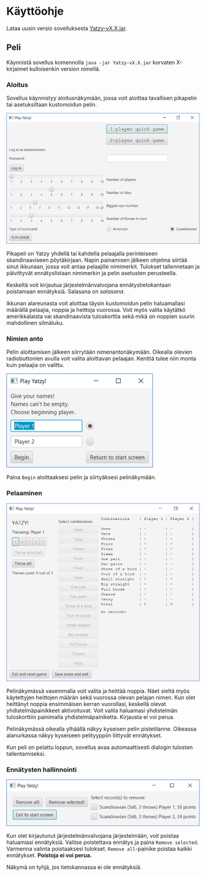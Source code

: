 # Käyttöohje

Lataa uusin versio sovelluksesta [Yatzy-vX.X.jar](https://github.com/Riku-Laine/ot-harjoitustyo/releases).

## Peli

Käynnistä sovellus komennolla ```java -jar Yatzy-vX.X.jar``` korvaten X-kirjaimet kulloisenkin version nimellä.

### Aloitus

Sovellus käynnistyy aloitusnäkymään, jossa voit aloittaa tavallisen pikapelin tai asetuksiltaan kustomoidun pelin.

![aloitusnäkymä](https://github.com/Riku-Laine/ot-harjoitustyo/blob/master/Yatzy/dokumentointi/kuvat/aloitusnäyttö.png)

Pikapeli on Yatzy yhdellä tai kahdella pelaajalla perinteiseen skandinaaviseen pöytäkirjaan. Napin painamisen jälkeen ohjelma siirtää sinut ikkunaan, jossa voit antaa pelaajille nimimerkit. Tulokset tallennetaan ja päivittyvät ennätyslistaan nimimerkin ja pelin asetusten perusteella.

Keskeltä voit kirjautua järjestelmänvalvojana ennätystietokantaan poistamaan ennätyksiä. Salasana on _salasana_.

Ikkunan alareunasta voit aloittaa täysin kustomoidun pelin haluamallasi määrällä pelaajia, noppia ja heittoja vuorossa. Voit myös valita käytätkö amerikkalaista vai skandinaavista tuloskorttia sekä mikä on noppien suurin mahdollinen silmäluku.

### Nimien anto

Pelin aloittamisen jälkeen siirrytään nimenantonäkymään. Oikealla olevien radiobuttonien avulla voit valita aloittavan pelaajan. Kenttiä tulee niin monta kuin pelaajia on valittu.

![nimenantoikkuna](https://github.com/Riku-Laine/ot-harjoitustyo/blob/master/Yatzy/dokumentointi/kuvat/nimenantoikkuna.png)

Paina ``Begin`` aloittaaksesi pelin ja siirtyäksesi pelinäkymään.

### Pelaaminen

![pelinäkymä](https://github.com/Riku-Laine/ot-harjoitustyo/blob/master/Yatzy/dokumentointi/kuvat/pelitila.png)

Pelinäkymässä vasemmalla voit valita ja heittää noppia. Näet sieltä myös käytettyjen heittojen määrän sekä vuorossa olevan pelajan nimen. Kun olet heittänyt noppia ensimmäisen kerran vuorollasi, keskellä olevat yhdistelmäpainikkeet aktivoituvat. Voit valita haluamasi yhdistelmän tuloskorttiin painimalla yhdistelmäpainiketta. Kirjausta ei voi perua.

Pelinäkymässä oikealla ylhäällä näkyy kyseisen pelin pistetilanne. Oikeassa alanurkassa näkyy kyseiseen pelityyppiin liittyvät ennätykset.

Kun peli on pelattu loppun, sovellus avaa automaattisesti dialogin tulosten tallentamiseksi.

### Ennätysten hallinnointi

![ennätysten hallinnointi](https://github.com/Riku-Laine/ot-harjoitustyo/blob/master/Yatzy/dokumentointi/kuvat/adminnäkymä.png)

Kun olet kirjautunut järjestelmänvalvojana järjestelmään, voit poistaa haluamiasi ennätyksiä. Valitse poistettava ennätys ja paina ``Remove selected``. Varmenna valinta poistaaksesi tulokset. ``Remove all``-painike poistaa kaikki ennätykset. **Poistoja ei voi perua.**

Näkymä on tyhjä, jos tietokannassa ei ole ennätyksiä.
